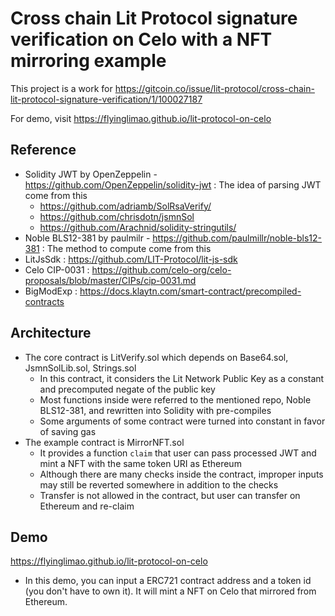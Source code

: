 # Cross chain Lit Protocol signature verification on Celo with a NFT mirroring example

This project is a work for https://gitcoin.co/issue/lit-protocol/cross-chain-lit-protocol-signature-verification/1/100027187

For demo, visit https://flyinglimao.github.io/lit-protocol-on-celo

## Reference

- Solidity JWT by OpenZeppelin - https://github.com/OpenZeppelin/solidity-jwt : The idea of parsing JWT come from this
  - https://github.com/adriamb/SolRsaVerify/
  - https://github.com/chrisdotn/jsmnSol
  - https://github.com/Arachnid/solidity-stringutils/
- Noble BLS12-381 by paulmilr - https://github.com/paulmillr/noble-bls12-381 : The method to compute come from this
- LitJsSdk : https://github.com/LIT-Protocol/lit-js-sdk
- Celo CIP-0031 : https://github.com/celo-org/celo-proposals/blob/master/CIPs/cip-0031.md
- BigModExp : https://docs.klaytn.com/smart-contract/precompiled-contracts

## Architecture

- The core contract is LitVerify.sol which depends on Base64.sol, JsmnSolLib.sol, Strings.sol
  - In this contract, it considers the Lit Network Public Key as a constant and precomputed negate of the public key
  - Most functions inside were referred to the mentioned repo, Noble BLS12-381, and rewritten into Solidity with pre-compiles
  - Some arguments of some contract were turned into constant in favor of saving gas
- The example contract is MirrorNFT.sol
  - It provides a function `claim` that user can pass processed JWT and mint a NFT with the same token URI as Ethereum
  - Although there are many checks inside the contract, improper inputs may still be reverted somewhere in addition to the checks
  - Transfer is not allowed in the contract, but user can transfer on Ethereum and re-claim

## Demo

https://flyinglimao.github.io/lit-protocol-on-celo

- In this demo, you can input a ERC721 contract address and a token id (you don't have to own it). It will mint a NFT on Celo that mirrored from Ethereum.
